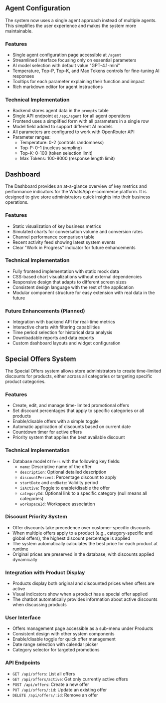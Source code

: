 ## Agent Configuration

The system now uses a single agent approach instead of multiple agents. This simplifies the user experience and makes the system more maintainable.

### Features
- Single agent configuration page accessible at `/agent`
- Streamlined interface focusing only on essential parameters
- AI model selection with default value "GPT-4.1-mini"
- Temperature, Top-P, Top-K, and Max Tokens controls for fine-tuning AI responses
- Tooltips for each parameter explaining their function and impact
- Rich markdown editor for agent instructions

### Technical Implementation
- Backend stores agent data in the `prompts` table
- Single API endpoint at `/api/agent` for all agent operations
- Frontend uses a simplified form with all parameters in a single row
- Model field added to support different AI models
- All parameters are configured to work with OpenRouter API
- Parameter ranges:
  - Temperature: 0-2 (controls randomness)
  - Top-P: 0-1 (nucleus sampling)
  - Top-K: 0-100 (token selection limit)
  - Max Tokens: 100-8000 (response length limit) 

## Dashboard

The Dashboard provides an at-a-glance overview of key metrics and performance indicators for the WhatsApp e-commerce platform. It is designed to give store administrators quick insights into their business operations.

### Features
- Static visualization of key business metrics
- Simulated charts for conversation volume and conversion rates
- Channel performance comparison table
- Recent activity feed showing latest system events
- Clear "Work in Progress" indicator for future enhancements

### Technical Implementation
- Fully frontend implementation with static mock data
- CSS-based chart visualizations without external dependencies
- Responsive design that adapts to different screen sizes
- Consistent design language with the rest of the application
- Modular component structure for easy extension with real data in the future

### Future Enhancements (Planned)
- Integration with backend API for real-time metrics
- Interactive charts with filtering capabilities
- Time period selection for historical data analysis
- Downloadable reports and data exports
- Custom dashboard layouts and widget configuration

## Special Offers System

The Special Offers system allows store administrators to create time-limited discounts for products, either across all categories or targeting specific product categories.

### Features
- Create, edit, and manage time-limited promotional offers
- Set discount percentages that apply to specific categories or all products
- Enable/disable offers with a simple toggle
- Automatic application of discounts based on current date
- Countdown timer for active offers
- Priority system that applies the best available discount

### Technical Implementation
- Database model `Offers` with the following key fields:
  - `name`: Descriptive name of the offer
  - `description`: Optional detailed description
  - `discountPercent`: Percentage discount to apply
  - `startDate` and `endDate`: Validity period
  - `isActive`: Toggle to enable/disable the offer
  - `categoryId`: Optional link to a specific category (null means all categories)
  - `workspaceId`: Workspace association

### Discount Priority System
- Offer discounts take precedence over customer-specific discounts
- When multiple offers apply to a product (e.g., category-specific and global offers), the highest discount percentage is applied
- The system automatically calculates the best price for each product at runtime
- Original prices are preserved in the database, with discounts applied dynamically

### Integration with Product Display
- Products display both original and discounted prices when offers are active
- Visual indicators show when a product has a special offer applied
- The chatbot automatically provides information about active discounts when discussing products

### User Interface
- Offers management page accessible as a sub-menu under Products
- Consistent design with other system components
- Enable/disable toggle for quick offer management
- Date range selection with calendar picker
- Category selector for targeted promotions

### API Endpoints
- `GET /api/offers`: List all offers
- `GET /api/offers/active`: Get only currently active offers
- `POST /api/offers`: Create a new offer
- `PUT /api/offers/:id`: Update an existing offer
- `DELETE /api/offers/:id`: Remove an offer 